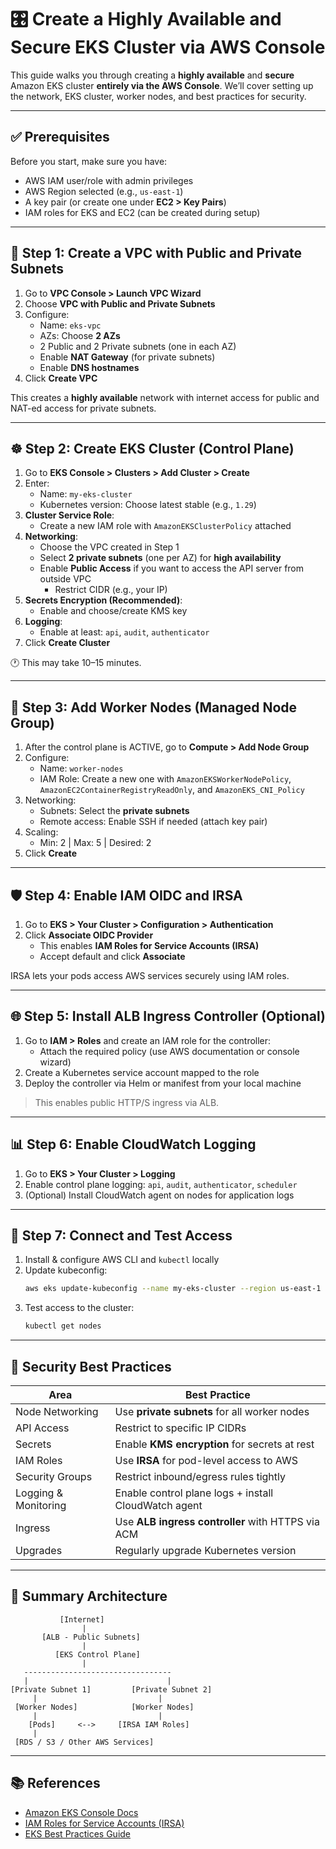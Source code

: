 
# 🎛️ Create a Highly Available and Secure EKS Cluster via AWS Console

This guide walks you through creating a **highly available** and **secure** Amazon EKS cluster **entirely via the AWS Console**. We’ll cover setting up the network, EKS cluster, worker nodes, and best practices for security.

---

## ✅ Prerequisites

Before you start, make sure you have:

- AWS IAM user/role with admin privileges
- AWS Region selected (e.g., `us-east-1`)
- A key pair (or create one under **EC2 > Key Pairs**)
- IAM roles for EKS and EC2 (can be created during setup)

---

## 🔧 Step 1: Create a VPC with Public and Private Subnets

1. Go to **VPC Console > Launch VPC Wizard**
2. Choose **VPC with Public and Private Subnets**
3. Configure:
   - Name: `eks-vpc`
   - AZs: Choose **2 AZs**
   - 2 Public and 2 Private subnets (one in each AZ)
   - Enable **NAT Gateway** (for private subnets)
   - Enable **DNS hostnames**
4. Click **Create VPC**

This creates a **highly available** network with internet access for public and NAT-ed access for private subnets.

---

## ☸️ Step 2: Create EKS Cluster (Control Plane)

1. Go to **EKS Console > Clusters > Add Cluster > Create**
2. Enter:
   - Name: `my-eks-cluster`
   - Kubernetes version: Choose latest stable (e.g., `1.29`)
3. **Cluster Service Role**:
   - Create a new IAM role with `AmazonEKSClusterPolicy` attached
4. **Networking**:
   - Choose the VPC created in Step 1
   - Select **2 private subnets** (one per AZ) for **high availability**
   - Enable **Public Access** if you want to access the API server from outside VPC
     - Restrict CIDR (e.g., your IP)
5. **Secrets Encryption (Recommended)**:
   - Enable and choose/create KMS key
6. **Logging**:
   - Enable at least: `api`, `audit`, `authenticator`
7. Click **Create Cluster**

🕐 This may take 10–15 minutes.

---

## 👷 Step 3: Add Worker Nodes (Managed Node Group)

1. After the control plane is ACTIVE, go to **Compute > Add Node Group**
2. Configure:
   - Name: `worker-nodes`
   - IAM Role: Create a new one with `AmazonEKSWorkerNodePolicy`, `AmazonEC2ContainerRegistryReadOnly`, and `AmazonEKS_CNI_Policy`
3. Networking:
   - Subnets: Select the **private subnets**
   - Remote access: Enable SSH if needed (attach key pair)
4. Scaling:
   - Min: 2 | Max: 5 | Desired: 2
5. Click **Create**

---

## 🛡️ Step 4: Enable IAM OIDC and IRSA

1. Go to **EKS > Your Cluster > Configuration > Authentication**
2. Click **Associate OIDC Provider**
   - This enables **IAM Roles for Service Accounts (IRSA)**
   - Accept default and click **Associate**

IRSA lets your pods access AWS services securely using IAM roles.

---

## 🌐 Step 5: Install ALB Ingress Controller (Optional)

1. Go to **IAM > Roles** and create an IAM role for the controller:
   - Attach the required policy (use AWS documentation or console wizard)
2. Create a Kubernetes service account mapped to the role
3. Deploy the controller via Helm or manifest from your local machine

> This enables public HTTP/S ingress via ALB.

---

## 📊 Step 6: Enable CloudWatch Logging

1. Go to **EKS > Your Cluster > Logging**
2. Enable control plane logging: `api`, `audit`, `authenticator`, `scheduler`
3. (Optional) Install CloudWatch agent on nodes for application logs

---

## 🧪 Step 7: Connect and Test Access

1. Install & configure AWS CLI and `kubectl` locally
2. Update kubeconfig:
   ```bash
   aws eks update-kubeconfig --name my-eks-cluster --region us-east-1
   ```
3. Test access to the cluster:
   ```bash
   kubectl get nodes
   ```

---

## 🔐 Security Best Practices

| Area                  | Best Practice                                               |
|-----------------------|-------------------------------------------------------------|
| Node Networking       | Use **private subnets** for all worker nodes                |
| API Access            | Restrict to specific IP CIDRs                               |
| Secrets               | Enable **KMS encryption** for secrets at rest               |
| IAM Roles             | Use **IRSA** for pod-level access to AWS                    |
| Security Groups       | Restrict inbound/egress rules tightly                       |
| Logging & Monitoring  | Enable control plane logs + install CloudWatch agent        |
| Ingress               | Use **ALB ingress controller** with HTTPS via ACM           |
| Upgrades              | Regularly upgrade Kubernetes version                        |

---

## 🧭 Summary Architecture

```plaintext
           [Internet]
                |
       [ALB - Public Subnets]
                |
          [EKS Control Plane]
                |
   ---------------------------------
   |                               |
[Private Subnet 1]         [Private Subnet 2]
     |                           |
 [Worker Nodes]            [Worker Nodes]
     |                           |
    [Pods]     <-->     [IRSA IAM Roles]
     |
 [RDS / S3 / Other AWS Services]
```

---

## 📚 References

- [Amazon EKS Console Docs](https://docs.aws.amazon.com/eks/latest/userguide/create-cluster.html)
- [IAM Roles for Service Accounts (IRSA)](https://docs.aws.amazon.com/eks/latest/userguide/iam-roles-for-service-accounts.html)
- [EKS Best Practices Guide](https://aws.github.io/aws-eks-best-practices/)

